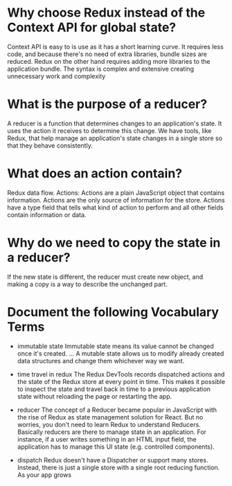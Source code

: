 

# Why choose Redux instead of the Context API for global state?
Context API is easy to is use as it has a short learning curve. It requires less code, and because there's no need of extra libraries, bundle sizes are reduced. Redux on the other hand requires adding more libraries to the application bundle. The syntax is complex and extensive creating unnecessary work and complexity
# What is the purpose of a reducer?
A reducer is a function that determines changes to an application's state. It uses the action it receives to determine this change. We have tools, like Redux, that help manage an application's state changes in a single store so that they behave consistently.
# What does an action contain?
Redux data flow. Actions: Actions are a plain JavaScript object that contains information. Actions are the only source of information for the store. Actions have a type field that tells what kind of action to perform and all other fields contain information or data.
# Why do we need to copy the state in a reducer?
If the new state is different, the reducer must create new object, and making a copy is a way to describe the unchanged part.
# Document the following Vocabulary Terms

* immutable state
Immutable state means its value cannot be changed once it's created. ... A mutable state allows us to modify already created data structures and change them whichever way we want.

* time travel in redux
The Redux DevTools records dispatched actions and the state of the Redux store at every point in time. This makes it possible to inspect the state and travel back in time to a previous application state without reloading the page or restarting the app.

* reducer
The concept of a Reducer became popular in JavaScript with the rise of Redux as state management solution for React. But no worries, you don't need to learn Redux to understand Reducers. Basically reducers are there to manage state in an application. For instance, if a user writes something in an HTML input field, the application has to manage this UI state (e.g. controlled components).

* dispatch
Redux doesn't have a Dispatcher or support many stores. Instead, there is just a single store with a single root reducing function. As your app grows
